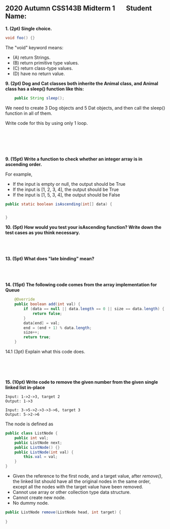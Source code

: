 ## 2020 Autumn CSS143B Midterm 1 &nbsp; &nbsp; &nbsp; Student Name:

**1. (2pt) Single choice.**

```java
void foo() {}
```
The "void" keyword means:
- (A) return Strings.
- (B) return primitive type values.
- (C) return class-type values.
- (D) have no return value.

**9. (2pt) Dog and Cat classes both inherite the Animal class, and Animal class has a sleep() function like this:**

```java
    public String sleep();
```

We need to create 3 Dog objects and 5 Dat objects, and then call the sleep() function in all of them. 

Write code for this by using only 1 loop.

<br/>
<br/>
<br/>
<br/>

**9. (15pt) Write a function to check whether an integer array is in ascending order.**

For example, 

- If the input is empty or null, the output should be True
- If the input is [1, 2, 3, 4], the output should be True
- If the input is [1, 5, 3, 4], the output should be False

```java
public static boolean isAscending(int[] data) {


}
```

**10. (5pt) How would you test your  isAscending function? Write down the test cases as you think necessary.**
<br/>
<br/>
<br/>
<br/>

**13. (5pt) What does "late binding" mean?**
<br/>
<br/>
<br/>
<br/>

**14. (15pt) The following code comes from the array implementation for Queue**

```java
    @Override
    public boolean add(int val) {
        if (data == null || data.length == 0 || size == data.length) {
            return false;
        }
        data[end] = val;
        end = (end + 1) % data.length;
        size++;
        return true;
    }
```

14.1 (3pt) Explain what this code does. 

<br/>
<br/>
<br/>

**15. (10pt) Write code to remove the given number from the given single linked list in-place**

```
Input: 1->2->3, target 2
Output: 1->3
```

```
Input: 3->5->2->3->3->6, target 3
Output: 5->2->6
```

The node is defined as

```java
public class ListNode {
    public int val;
    public ListNode next;
    public ListNode() {}
    public ListNode(int val) {
        this.val = val;
    }
}
```

- Given the reference to the first node, and a target value, after *remove()*, the linked list should have all the original nodes in the same order, except all the nodes with the target value have been removed.
- Cannot use array or other collection type data structure.
- Cannot create new node.
- No dummy node.

``` java
public ListNode remove(ListNode head, int target) {
  
}
```
